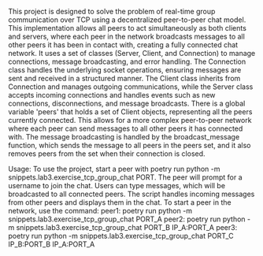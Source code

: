 This project is designed to solve the problem of real-time group communication over TCP using a decentralized peer-to-peer chat model. This implementation allows all peers to act simultaneously as both clients and servers, where each peer in the network broadcasts messages to all other peers it has been in contact with, creating a fully connected chat network.
It uses a set of classes (Server, Client, and Connection) to manage connections, message broadcasting, and error handling. The Connection class handles the underlying socket operations, ensuring messages are sent and received in a structured manner. The Client class inherits from Connection and manages outgoing communications, while the Server class accepts incoming connections and handles events such as new connections, disconnections, and message broadcasts.
There is a global variable 'peers' that holds a set of Client objects, representing all the peers currently connected. This allows for a more complex peer-to-peer network where each peer can send messages to all other peers it has connected with. The message broadcasting is handled by the broadcast_message function, which sends the message to all peers in the peers set, and it also removes peers from the set when their connection is closed.

Usage: 
To use the project, start a peer with poetry run python -m snippets.lab3.exercise_tcp_group_chat PORT.
The peer will prompt for a username to join the chat.
Users can type messages, which will be broadcasted to all connected peers.
The script handles incoming messages from other peers and displays them in the chat.
To start a peer in the network, use the command:
    peer1: poetry run python -m snippets.lab3.exercise_tcp_group_chat PORT_A
    peer2: poetry run python -m snippets.lab3.exercise_tcp_group_chat PORT_B IP_A:PORT_A
    peer3: poetry run python -m snippets.lab3.exercise_tcp_group_chat PORT_C IP_B:PORT_B IP_A:PORT_A

